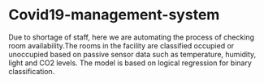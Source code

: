 # Covid19-management-system

Due to shortage of staff, here we are automating the process of checking room availability.The rooms in the facility are classified occupied or unoccupied based on passive sensor data such as temperature, humidity, light and CO2 levels. The model is based on logical regression for binary classification. 
